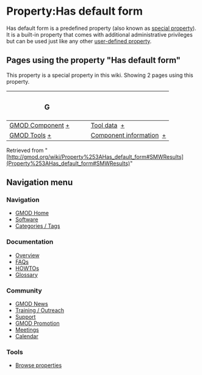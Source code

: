 



<span id="top"></span>




# <span dir="auto">Property:Has default form</span>











Has default form is a predefined property (also known as <a
href="https://www.semantic-mediawiki.org/wiki/Help:Special_properties"
class="external text" rel="nofollow">special property</a>). It is a
built-in property that comes with additional administrative privileges
but can be used just like any other
<a href="https://www.semantic-mediawiki.org/wiki/Property"
class="external text" rel="nofollow">user-defined property</a>.



  
<span id="SMWResults"></span>



## Pages using the property "Has default form"

This property is a special property in this wiki. Showing 2 pages using
this property.

<table style="width: 100%; ">
<colgroup>
<col style="width: 50%" />
<col style="width: 50%" />
</colgroup>
<thead>
<tr class="header">
<th class="smwpropname"><h3 id="g">G</h3></th>
<th></th>
</tr>
</thead>
<tbody>
<tr class="odd">
<td class="smwpropname"><a href="Category%253AGMOD_Component"
title="Category%253AGMOD Component">GMOD Component</a> <span
class="smwbrowse"><a href="Special%253ABrowse/Category%253AGMOD-20Component"
title="Special%253ABrowse/Category%253AGMOD-20Component">+</a></span></td>
<td class="smwprops"><a href="Form%253ATool_data"
title="Form:Tool data">Tool data</a>  <span class="smwsearch"><a
href="Special%253ASearchByProperty/Has-20default-20form/Tool-20data"
title="Special%253ASearchByProperty/Has-20default-20form/Tool-20data">+</a></span></td>
</tr>
<tr class="even">
<td class="smwpropname"><a href="Category%253AGMOD_Tools"
title="Category%253AGMOD Tools">GMOD Tools</a> <span class="smwbrowse"><a
href="Special%253ABrowse/Category%253AGMOD-20Tools"
title="Special%253ABrowse/Category%253AGMOD-20Tools">+</a></span></td>
<td class="smwprops"><a href="Form%253AComponent_information"
title="Form:Component information">Component information</a>  <span
class="smwsearch"><a
href="Special%253ASearchByProperty/Has-20default-20form/Component-20information"
title="Special%253ASearchByProperty/Has-20default-20form/Component-20information">+</a></span></td>
</tr>
</tbody>
</table>




Retrieved from
"[http://gmod.org/wiki/Property%253AHas_default_form#SMWResults](Property%253AHas_default_form#SMWResults)"





## Navigation menu









### Navigation



- <span id="n-GMOD-Home">[GMOD Home](Main_Page)</span>
- <span id="n-Software">[Software](GMOD_Components)</span>
- <span id="n-Categories-.2F-Tags">[Categories /
  Tags](Categories)</span>




### Documentation



- <span id="n-Overview">[Overview](Overview)</span>
- <span id="n-FAQs">[FAQs](Category%253AFAQ)</span>
- <span id="n-HOWTOs">[HOWTOs](Category%253AHOWTO)</span>
- <span id="n-Glossary">[Glossary](Glossary)</span>




### Community



- <span id="n-GMOD-News">[GMOD News](GMOD_News)</span>
- <span id="n-Training-.2F-Outreach">[Training /
  Outreach](Training_and_Outreach)</span>
- <span id="n-Support">[Support](Support)</span>
- <span id="n-GMOD-Promotion">[GMOD Promotion](GMOD_Promotion)</span>
- <span id="n-Meetings">[Meetings](Meetings)</span>
- <span id="n-Calendar">[Calendar](Calendar)</span>




### Tools

- <span id="t-smwbrowselink"><a href="Special%253ABrowse/Property%253AHas_default_form"
  rel="smw-browse">Browse properties</a></span>





<!-- -->




